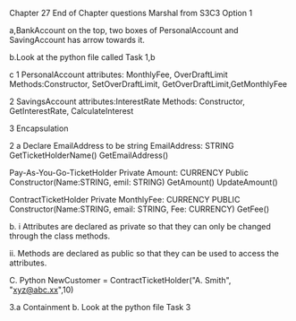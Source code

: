 Chapter 27 End of Chapter questions
Marshal from S3C3 Option 1

a,BankAccount on the top, two boxes of PersonalAccount and SavingAccount has arrow towards it.

b.Look at the python file called Task 1,b

c 1 PersonalAccount attributes: MonthlyFee, OverDraftLimit
Methods:Constructor, SetOverDraftLimit, GetOverDraftLimit,GetMonthlyFee

2 SavingsAccount attributes:InterestRate
Methods: Constructor, GetInterestRate, CalculateInterest

3 Encapsulation

2 a
Declare EmailAddress to be string
EmailAddress: STRING
GetTicketHolderName()
GetEmailAddress()

Pay-As-You-Go-TicketHolder
Private Amount: CURRENCY
Public 
Constructor(Name:STRING, emil: STRING)
GetAmount()
UpdateAmount()

ContractTicketHolder
Private
MonthlyFee: CURRENCY
PUBLIC
Constructor(Name:STRING, email: STRING, Fee: CURRENCY)
GetFee()

b. i Attributes are declared as private so that they can only be changed through the class methods.

ii. Methods are declared as public so that they can be used to access the attributes.

C. Python NewCustomer = ContractTicketHolder("A. Smith", "xyz@abc.xx",10)

3.a Containment
b. Look at the python file Task 3







